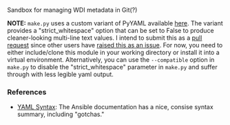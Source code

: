 Sandbox for managing WDI metadata in Git(?)

**NOTE:** `make.py` uses a custom variant of PyYAML available
[here](https://github.com/tgherzog/pyyaml). The variant provides
a "strict_whitespace" option that can be set to False to produce
cleaner-looking multi-line text values. I intend to submit this
as a [pull request][1] since other users have [raised this as an issue][2].
For now, you need to either include/clone this module in your working directory
or install it into a virtual environment. Alternatively, you can use the
`--compatible` option in `make.py` to disable the "strict_whitespace" parameter
in `make.py` and suffer through with less legible yaml output.

### References ###

* [YAML Syntax](https://docs.ansible.com/ansible/latest/reference_appendices/YAMLSyntax.html):
  The Ansible documentation has a nice, consise syntax summary, including "gotchas."

[1]: https://github.com/yaml/pyyaml/pull/597
[2]: https://github.com/yaml/pyyaml/issues/402

